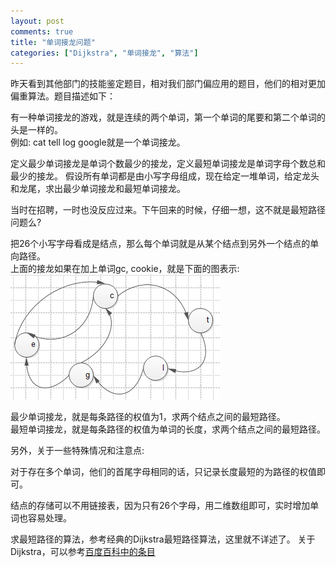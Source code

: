 ```yaml
---
layout: post
comments: true
title: "单词接龙问题"
categories: ["Dijkstra", "单词接龙", "算法"]
---
```


昨天看到其他部门的技能鉴定题目，相对我们部门偏应用的题目，他们的相对更加偏重算法。题目描述如下：

有一种单词接龙的游戏，就是连续的两个单词，第一个单词的尾要和第二个单词的头是一样的。  
例如: cat tell log google就是一个单词接龙。

定义最少单词接龙是单词个数最少的接龙，定义最短单词接龙是单词字母个数总和最少的接龙。
假设所有单词都是由小写字母组成，现在给定一堆单词，给定龙头和龙尾，求出最少单词接龙和最短单词接龙。

当时在招聘，一时也没反应过来。下午回来的时候，仔细一想，这不就是最短路径问题么?

把26个小写字母看成是结点，那么每个单词就是从某个结点到另外一个结点的单向路径。  
上面的接龙如果在加上单词gc, cookie，就是下面的图表示:  
![单词接龙](/assets/images/2013/dijkstra.png)

最少单词接龙，就是每条路径的权值为1，求两个结点之间的最短路径。  
最短单词接龙，就是每条路径的权值为单词的长度，求两个结点之间的最短路径。

另外，关于一些特殊情况和注意点:

对于存在多个单词，他们的首尾字母相同的话，只记录长度最短的为路径的权值即可。

结点的存储可以不用链接表，因为只有26个字母，用二维数组即可，实时增加单词也容易处理。

求最短路径的算法，参考经典的Dijkstra最短路径算法，这里就不详述了。
关于Dijkstra，可以参考[百度百科中的条目](http://baike.baidu.com/link?url=YCo_VIMdyckLPW9FuF6ZWnYwDangwdpze7JBVjoKc0AylbBp0Y3PILhRQ2p_QX6ssgCP0hFqMMdHhvUdQtd5Wa)